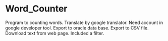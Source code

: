 # Word_Counter
Program to counting words.
Translate by google translator. Need account in google developer tool. 
Export to oracle data base. 
Export to CSV file.
Download text from web page.
Included a filter.

